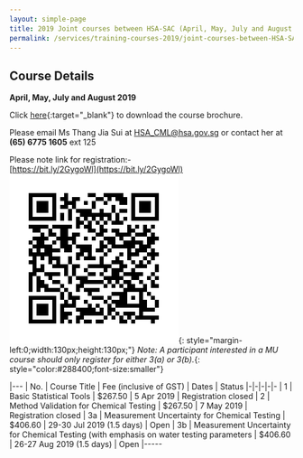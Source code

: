 ```yaml
---
layout: simple-page
title: 2019 Joint courses between HSA-SAC (April, May, July and August 2019)
permalink: /services/training-courses-2019/joint-courses-between-HSA-SAC
---
```


## Course Details
**April, May, July and August 2019**

Click [here](/files/training/Course-brochure-2019.pdf){:target="_blank"} to download the course brochure.
 
Please email Ms Thang Jia Sui at <HSA_CML@hsa.gov.sg> or contact her at **(65) 6775 1605** ext 125
 
Please note link for registration:-  
[https://bit.ly/2GygoWl](https://bit.ly/2GygoWl)  
![QR Code](/images/QR-Code.png){: style="margin-left:0;width:130px;height:130px;"}
_Note: A participant interested in a MU course should only register for either 3(a) or 3(b)._{: style="color:#288400;font-size:smaller"}



|---
| No. | Course Title | Fee (inclusive of GST) |  Dates | Status
|-|-|-|-|-
| 1 | Basic Statistical Tools | $267.50 | 5 Apr 2019 | Registration closed
| 2 | Method Validation for Chemical Testing | $267.50 | 7 May 2019 | Registration closed
| 3a | Measurement Uncertainty for Chemical Testing | $406.60 | 29-30 Jul 2019 (1.5 days) | Open
| 3b | Measurement Uncertainty for Chemical Testing (with emphasis on water testing parameters | $406.60 | 26-27 Aug 2019 (1.5 days) | Open
|-----

